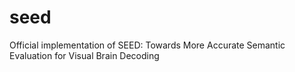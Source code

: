 # seed
Official implementation of SEED: Towards More Accurate Semantic Evaluation for Visual Brain Decoding
